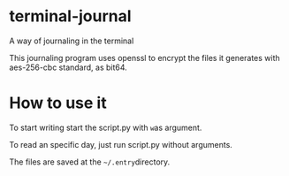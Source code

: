 # terminal-journal
A way of journaling in the terminal

This journaling program uses openssl to encrypt the files it generates with aes-256-cbc standard, as bit64.

# How to use it

To start writing start the script.py with `w`as argument.

To read an specific day, just run script.py without arguments.

The files are saved at the `~/.entry`directory.
